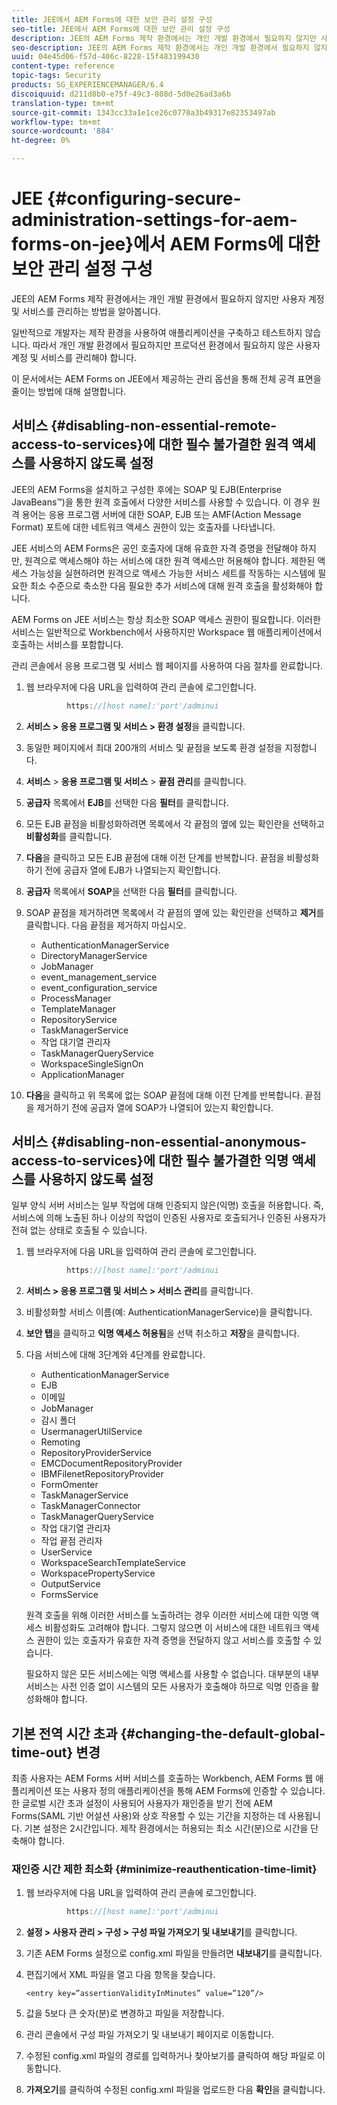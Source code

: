 ```yaml
---
title: JEE에서 AEM Forms에 대한 보안 관리 설정 구성
seo-title: JEE에서 AEM Forms에 대한 보안 관리 설정 구성
description: JEE의 AEM Forms 제작 환경에서는 개인 개발 환경에서 필요하지 않지만 사용자 계정 및 서비스를 관리하는 방법을 알아봅니다.
seo-description: JEE의 AEM Forms 제작 환경에서는 개인 개발 환경에서 필요하지 않지만 사용자 계정 및 서비스를 관리하는 방법을 알아봅니다.
uuid: 04e45d06-f57d-406c-8228-15f483199430
content-type: reference
topic-tags: Security
products: SG_EXPERIENCEMANAGER/6.4
discoiquuid: d211d8b0-e75f-49c3-808d-5d0e26ad3a6b
translation-type: tm+mt
source-git-commit: 1343cc33a1e1ce26c0770a3b49317e82353497ab
workflow-type: tm+mt
source-wordcount: '884'
ht-degree: 0%

---
```



# JEE {#configuring-secure-administration-settings-for-aem-forms-on-jee}에서 AEM Forms에 대한 보안 관리 설정 구성

JEE의 AEM Forms 제작 환경에서는 개인 개발 환경에서 필요하지 않지만 사용자 계정 및 서비스를 관리하는 방법을 알아봅니다.

일반적으로 개발자는 제작 환경을 사용하여 애플리케이션을 구축하고 테스트하지 않습니다. 따라서 개인 개발 환경에서 필요하지만 프로덕션 환경에서 필요하지 않은 사용자 계정 및 서비스를 관리해야 합니다.

이 문서에서는 AEM Forms on JEE에서 제공하는 관리 옵션을 통해 전체 공격 표면을 줄이는 방법에 대해 설명합니다.

## 서비스 {#disabling-non-essential-remote-access-to-services}에 대한 필수 불가결한 원격 액세스를 사용하지 않도록 설정

JEE의 AEM Forms을 설치하고 구성한 후에는 SOAP 및 EJB(Enterprise JavaBeans™)을 통한 원격 호출에서 다양한 서비스를 사용할 수 있습니다. 이 경우 원격 용어는 응용 프로그램 서버에 대한 SOAP, EJB 또는 AMF(Action Message Format) 포트에 대한 네트워크 액세스 권한이 있는 호출자를 나타냅니다.

JEE 서비스의 AEM Forms은 공인 호출자에 대해 유효한 자격 증명을 전달해야 하지만, 원격으로 액세스해야 하는 서비스에 대한 원격 액세스만 허용해야 합니다. 제한된 액세스 가능성을 실현하려면 원격으로 액세스 가능한 서비스 세트를 작동하는 시스템에 필요한 최소 수준으로 축소한 다음 필요한 추가 서비스에 대해 원격 호출을 활성화해야 합니다.

AEM Forms on JEE 서비스는 항상 최소한 SOAP 액세스 권한이 필요합니다. 이러한 서비스는 일반적으로 Workbench에서 사용하지만 Workspace 웹 애플리케이션에서 호출하는 서비스를 포함합니다.

관리 콘솔에서 응용 프로그램 및 서비스 웹 페이지를 사용하여 다음 절차를 완료합니다.

1. 웹 브라우저에 다음 URL을 입력하여 관리 콘솔에 로그인합니다.

   ```java
            https://[host name]:'port'/adminui
   ```

1. **서비스 > 응용 프로그램 및 서비스 > 환경 설정**&#x200B;을 클릭합니다.
1. 동일한 페이지에서 최대 200개의 서비스 및 끝점을 보도록 환경 설정을 지정합니다.
1. **서비스** > **응용 프로그램 및 서비스** > **끝점 관리**&#x200B;를 클릭합니다.
1. **공급자** 목록에서 **EJB**&#x200B;를 선택한 다음 **필터**&#x200B;를 클릭합니다.
1. 모든 EJB 끝점을 비활성화하려면 목록에서 각 끝점의 옆에 있는 확인란을 선택하고 **비활성화**&#x200B;를 클릭합니다.
1. **다음**&#x200B;을 클릭하고 모든 EJB 끝점에 대해 이전 단계를 반복합니다. 끝점을 비활성화하기 전에 공급자 열에 EJB가 나열되는지 확인합니다.
1. **공급자** 목록에서 **SOAP**&#x200B;을 선택한 다음 **필터**&#x200B;를 클릭합니다.
1. SOAP 끝점을 제거하려면 목록에서 각 끝점의 옆에 있는 확인란을 선택하고 **제거**&#x200B;를 클릭합니다. 다음 끝점을 제거하지 마십시오.

   * AuthenticationManagerService
   * DirectoryManagerService
   * JobManager
   * event_management_service
   * event_configuration_service
   * ProcessManager
   * TemplateManager
   * RepositoryService
   * TaskManagerService
   * 작업 대기열 관리자
   * TaskManagerQueryService
   * WorkspaceSingleSignOn
   * ApplicationManager

1. **다음**&#x200B;을 클릭하고 위 목록에 없는 SOAP 끝점에 대해 이전 단계를 반복합니다. 끝점을 제거하기 전에 공급자 열에 SOAP가 나열되어 있는지 확인합니다.

## 서비스 {#disabling-non-essential-anonymous-access-to-services}에 대한 필수 불가결한 익명 액세스를 사용하지 않도록 설정

일부 양식 서버 서비스는 일부 작업에 대해 인증되지 않은(익명) 호출을 허용합니다. 즉, 서비스에 의해 노출된 하나 이상의 작업이 인증된 사용자로 호출되거나 인증된 사용자가 전혀 없는 상태로 호출될 수 있습니다.

1. 웹 브라우저에 다음 URL을 입력하여 관리 콘솔에 로그인합니다.

   ```java
            https://[host name]:'port'/adminui
   ```

1. **서비스 > 응용 프로그램 및 서비스 > 서비스 관리**&#x200B;를 클릭합니다.
1. 비활성화할 서비스 이름(예: AuthenticationManagerService)을 클릭합니다.
1. **보안 탭**&#x200B;을 클릭하고 **익명 액세스 허용됨**&#x200B;을 선택 취소하고 **저장**&#x200B;을 클릭합니다.
1. 다음 서비스에 대해 3단계와 4단계를 완료합니다.

   * AuthenticationManagerService
   * EJB
   * 이메일
   * JobManager
   * 감시 폴더
   * UsermanagerUtilService
   * Remoting
   * RepositoryProviderService
   * EMCDocumentRepositoryProvider
   * IBMFilenetRepositoryProvider
   * FormOmenter
   * TaskManagerService
   * TaskManagerConnector
   * TaskManagerQueryService
   * 작업 대기열 관리자
   * 작업 끝점 관리자
   * UserService
   * WorkspaceSearchTemplateService
   * WorkspacePropertyService
   * OutputService
   * FormsService

   원격 호출을 위해 이러한 서비스를 노출하려는 경우 이러한 서비스에 대한 익명 액세스 비활성화도 고려해야 합니다. 그렇지 않으면 이 서비스에 대한 네트워크 액세스 권한이 있는 호출자가 유효한 자격 증명을 전달하지 않고 서비스를 호출할 수 있습니다.

   필요하지 않은 모든 서비스에는 익명 액세스를 사용할 수 없습니다. 대부분의 내부 서비스는 사전 인증 없이 시스템의 모든 사용자가 호출해야 하므로 익명 인증을 활성화해야 합니다.

## 기본 전역 시간 초과 {#changing-the-default-global-time-out} 변경

최종 사용자는 AEM Forms 서버 서비스를 호출하는 Workbench, AEM Forms 웹 애플리케이션 또는 사용자 정의 애플리케이션을 통해 AEM Forms에 인증할 수 있습니다. 한 글로벌 시간 초과 설정이 사용되어 사용자가 재인증을 받기 전에 AEM Forms(SAML 기반 어설션 사용)와 상호 작용할 수 있는 기간을 지정하는 데 사용됩니다. 기본 설정은 2시간입니다. 제작 환경에서는 허용되는 최소 시간(분)으로 시간을 단축해야 합니다.

### 재인증 시간 제한 최소화 {#minimize-reauthentication-time-limit}

1. 웹 브라우저에 다음 URL을 입력하여 관리 콘솔에 로그인합니다.

   ```java
            https://[host name]:'port'/adminui
   ```

1. **설정 > 사용자 관리 > 구성 > 구성 파일 가져오기 및 내보내기**&#x200B;를 클릭합니다.
1. 기존 AEM Forms 설정으로 config.xml 파일을 만들려면 **내보내기**&#x200B;를 클릭합니다.
1. 편집기에서 XML 파일을 열고 다음 항목을 찾습니다.

   `<entry key=”assertionValidityInMinutes” value=”120”/>`

1. 값을 5보다 큰 숫자(분)로 변경하고 파일을 저장합니다.
1. 관리 콘솔에서 구성 파일 가져오기 및 내보내기 페이지로 이동합니다.
1. 수정된 config.xml 파일의 경로를 입력하거나 찾아보기를 클릭하여 해당 파일로 이동합니다.
1. **가져오기**&#x200B;를 클릭하여 수정된 config.xml 파일을 업로드한 다음 **확인**&#x200B;을 클릭합니다.

